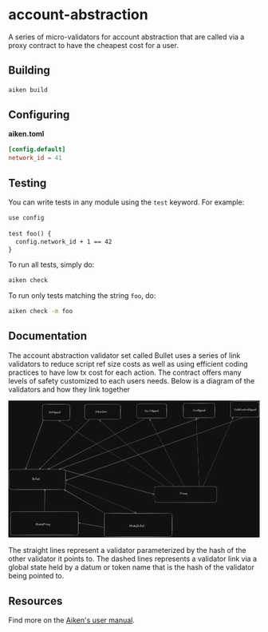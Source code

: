 # account-abstraction
A series of micro-validators for account abstraction that are called via a proxy contract to have the cheapest cost for a user. 

## Building

```sh
aiken build
```

## Configuring

**aiken.toml**
```toml
[config.default]
network_id = 41
```

## Testing

You can write tests in any module using the `test` keyword. For example:

```aiken
use config

test foo() {
  config.network_id + 1 == 42
}
```

To run all tests, simply do:

```sh
aiken check
```

To run only tests matching the string `foo`, do:

```sh
aiken check -m foo
```

## Documentation

The account abstraction validator set called Bullet uses a series of link validators to reduce script ref size costs as well as using efficient coding practices to have low tx cost for each action. The contract offers many levels of safety customized to each users needs. Below is a diagram of the validators and how they link together

![image](./ValidatorDependency.png)

The straight lines represent a validator parameterized by the hash of the other validator it points to.
The dashed lines represents a validator link via a global state held by a datum or token name that is the hash of the validator being pointed to.

## Resources

Find more on the [Aiken's user manual](https://aiken-lang.org).
